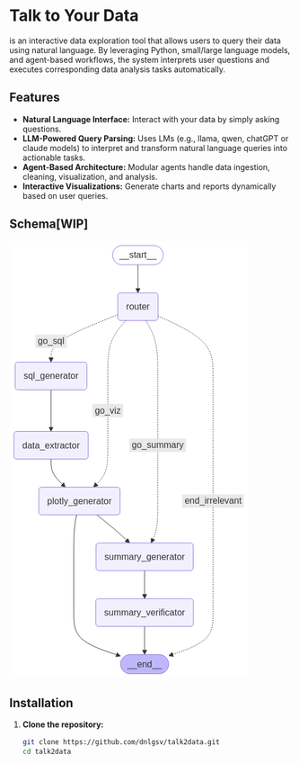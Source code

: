 # Talk to Your Data

is an interactive data exploration tool that allows users to query their data using natural language. By leveraging Python, small/large language models, and agent-based workflows, the system interprets user questions and executes corresponding data analysis tasks automatically.

## Features

- **Natural Language Interface:** Interact with your data by simply asking questions.
- **LLM-Powered Query Parsing:** Uses LMs (e.g., llama, qwen, chatGPT or claude models) to interpret and transform natural language queries into actionable tasks.
- **Agent-Based Architecture:** Modular agents handle data ingestion, cleaning, visualization, and analysis.
- **Interactive Visualizations:** Generate charts and reports dynamically based on user queries.

## Schema[WIP]
[![Schema](data/images/schema.png)](data/images/schema.png)

## Installation

1. **Clone the repository:**
   ```bash
   git clone https://github.com/dnlgsv/talk2data.git
   cd talk2data
   ```
